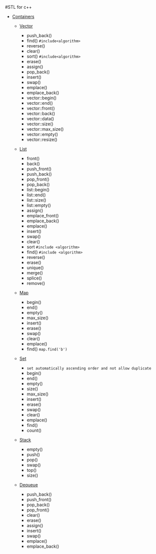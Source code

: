 #STL for c++

- [Containers](https://cplusplus.com/reference/stl)

  - [Vector](https://cplusplus.com/reference/vector/vector)

    - push_back()
    - find() `#include<algorithm>`
    - reverse()
    - clear()
    - sort() `#include<algorithm>`
    - erase()
    - assign()
    - pop_back()
    - insert()
    - swap()
    - emplace()
    - emplace_back()
    - vector::begin()
    - vector::end()
    - vector::front()
    - vector::back()
    - vector::data()
    - vector::size()
    - vector::max_size()
    - vector::empty()
    - vector::resize()

  - [List](https://cplusplus.com/reference/list/list)
    - front()
    - back()
    - push_front()
    - push_back()
    - pop_front()
    - pop_back()
    - list::begin()
    - list::end()
    - list::size()
    - list::empty()
    - assign()
    - emplace_front()
    - emplace_back()
    - emplace()
    - insert()
    - swap()
    - clear()
    - sort `#include <algorithm>`
    - find() `#include <algorithm>`
    - reverse()
    - erase()
    - unique()
    - merge()
    - splice()
    - remove()
  - [Map](https://cplusplus.com/reference/map/map)
    - begin()
    - end()
    - empty()
    - max_size()
    - insert()
    - erase()
    - swap()
    - clear()
    - emplace()
    - find() `map.find('b')`
  - [Set](https://cplusplus.com/reference/set/set/)
    - `set automatically ascending order and not allow duplicate`
    - begin()
    - end()
    - empty()
    - size()
    - max_size()
    - insert()
    - erase()
    - swap()
    - clear()
    - emplace()
    - find()
    - count()
  - [Stack](https://cplusplus.com/reference/stack/stack/)
    - empty()
    - push()
    - pop()
    - swap()
    - top()
    - size()
  - [Dequeue](https://cplusplus.com/reference/deque/deque/)
    - push_back()
    - push_front()
    - pop_back()
    - pop_front()
    - clear()
    - erase()
    - assign()
    - insert()
    - swap()
    - emplace()
    - emplace_back()
